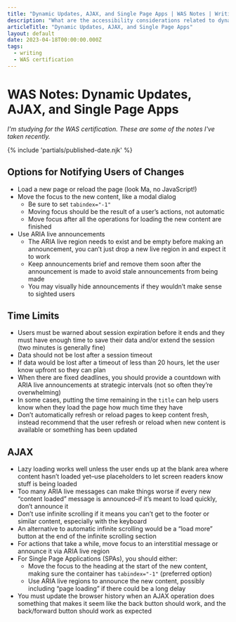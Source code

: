 ```yaml
---
title: "Dynamic Updates, AJAX, and Single Page Apps | WAS Notes | Writing | Dustin Whisman"
description: "What are the accessibility considerations related to dynamic updates, AJAX, and Single Page Apps?"
articleTitle: "Dynamic Updates, AJAX, and Single Page Apps"
layout: default
date: 2023-04-18T00:00:00.000Z
tags:
  - writing
  - WAS certification
---
```


# WAS Notes: Dynamic Updates, AJAX, and Single Page Apps

_I'm studying for the WAS certification. These are some of the notes I've taken recently._

{% include 'partials/published-date.njk' %}

## Options for Notifying Users of Changes

- Load a new page or reload the page (look Ma, no JavaScript!)
- Move the focus to the new content, like a modal dialog
  - Be sure to set `tabindex="-1"`
  - Moving focus should be the result of a user’s actions, not automatic
  - Move focus after all the operations for loading the new content are finished
- Use ARIA live announcements
  - The ARIA live region needs to exist and be empty before making an announcement, you can’t just drop a new live region in and expect it to work
  - Keep announcements brief and remove them soon after the announcement is made to avoid stale announcements from being made
  - You may visually hide announcements if they wouldn’t make sense to sighted users

## Time Limits

- Users must be warned about session expiration before it ends and they must have enough time to save their data and/or extend the session (two minutes is generally fine)
- Data should not be lost after a session timeout
- If data would be lost after a timeout of less than 20 hours, let the user know upfront so they can plan
- When there are fixed deadlines, you should provide a countdown with ARIA live announcements at strategic intervals (not so often they’re overwhelming)
- In some cases, putting the time remaining in the `title` can help users know when they load the page how much time they have
- Don’t automatically refresh or reload pages to keep content fresh, instead recommend that the user refresh or reload when new content is available or something has been updated

## AJAX

- Lazy loading works well unless the user ends up at the blank area where content hasn’t loaded yet–use placeholders to let screen readers know stuff is being loaded
- Too many ARIA live messages can make things worse if every new “content loaded” message is announced–if it’s meant to load quickly, don’t announce it
- Don’t use infinite scrolling if it means you can’t get to the footer or similar content, especially with the keyboard
- An alternative to automatic infinite scrolling would be a “load more” button at the end of the infinite scrolling section
- For actions that take a while, move focus to an interstitial message or announce it via ARIA live region
- For Single Page Applications (SPAs), you should either:
  - Move the focus to the heading at the start of the new content, making sure the container has `tabindex="-1"` (preferred option)
  - Use ARIA live regions to announce the new content, possibly including “page loading” if there could be a long delay
- You must update the browser history when an AJAX operation does something that makes it seem like the back button should work, and the back/forward button should work as expected

